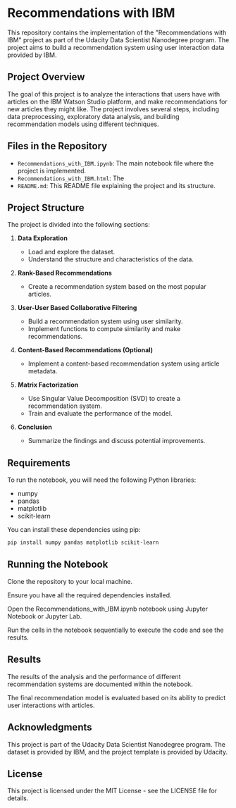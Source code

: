 # Recommendations with IBM

This repository contains the implementation of the "Recommendations with IBM" project as part of the Udacity Data Scientist Nanodegree program. The project aims to build a recommendation system using user interaction data provided by IBM.

## Project Overview

The goal of this project is to analyze the interactions that users have with articles on the IBM Watson Studio platform, and make recommendations for new articles they might like. The project involves several steps, including data preprocessing, exploratory data analysis, and building recommendation models using different techniques.

## Files in the Repository

- `Recommendations_with_IBM.ipynb`: The main notebook file where the project is implemented.
- `Recommendations_with_IBM.html`: The 
- `README.md`: This README file explaining the project and its structure.

## Project Structure

The project is divided into the following sections:

1. **Data Exploration**
   - Load and explore the dataset.
   - Understand the structure and characteristics of the data.

2. **Rank-Based Recommendations**
   - Create a recommendation system based on the most popular articles.

3. **User-User Based Collaborative Filtering**
   - Build a recommendation system using user similarity.
   - Implement functions to compute similarity and make recommendations.

4. **Content-Based Recommendations (Optional)**
   - Implement a content-based recommendation system using article metadata.
  
5. **Matrix Factorization**
   - Use Singular Value Decomposition (SVD) to create a recommendation system.
   - Train and evaluate the performance of the model.

6. **Conclusion**
   - Summarize the findings and discuss potential improvements.

## Requirements

To run the notebook, you will need the following Python libraries:

- numpy
- pandas
- matplotlib
- scikit-learn

You can install these dependencies using pip:

```bash
pip install numpy pandas matplotlib scikit-learn
```

## Running the Notebook

Clone the repository to your local machine.

Ensure you have all the required dependencies installed.

Open the Recommendations_with_IBM.ipynb notebook using Jupyter Notebook or Jupyter Lab.

Run the cells in the notebook sequentially to execute the code and see the results.

## Results

The results of the analysis and the performance of different recommendation systems are documented within the notebook.

The final recommendation model is evaluated based on its ability to predict user interactions with articles.

## Acknowledgments

This project is part of the Udacity Data Scientist Nanodegree program. The dataset is provided by IBM, and the project template is provided by Udacity.


## License

This project is licensed under the MIT License - see the LICENSE file for details.

